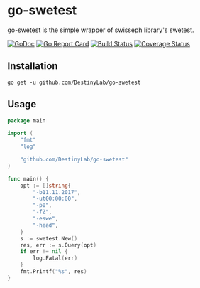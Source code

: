# go-swetest

go-swetest is the simple wrapper of swisseph library's swetest.

[![GoDoc](https://godoc.org/github.com/DestinyLab/go-swetest?status.svg)](https://godoc.org/github.com/DestinyLab/go-swetest) [![Go Report Card](https://goreportcard.com/badge/github.com/DestinyLab/go-swetest)](https://goreportcard.com/report/github.com/DestinyLab/go-swetest) [![Build Status](https://travis-ci.org/DestinyLab/go-swetest.svg?branch=master)](https://travis-ci.org/DestinyLab/go-swetest) [![Coverage Status](https://coveralls.io/repos/github/DestinyLab/go-swetest/badge.svg?branch=master)](https://coveralls.io/github/DestinyLab/go-swetest?branch=master)

## Installation

```
go get -u github.com/DestinyLab/go-swetest
```

## Usage

```go
package main

import (
	"fmt"
	"log"

	"github.com/DestinyLab/go-swetest"
)

func main() {
	opt := []string{
		"-b11.11.2017",
		"-ut00:00:00",
		"-p0",
		"-fZ",
		"-eswe",
		"-head",
	}
	s := swetest.New()
	res, err := s.Query(opt)
	if err != nil {
		log.Fatal(err)
	}
	fmt.Printf("%s", res)
}
```
